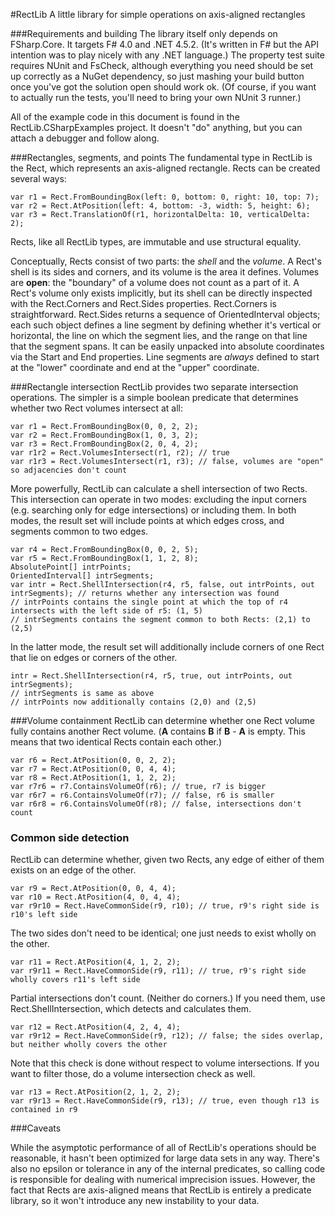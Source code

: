 #RectLib
A little library for simple operations on axis-aligned rectangles

###Requirements and building
The library itself only depends on FSharp.Core. It targets F# 4.0 and .NET 4.5.2. (It's written in F# but the API intention was to play nicely with any .NET language.) The property test suite requires NUnit and FsCheck, although everything you need should be set up correctly as a NuGet dependency, so just mashing your build button once you've got the solution open should work ok. (Of course, if you want to actually run the tests, you'll need to bring your own NUnit 3 runner.)

All of the example code in this document is found in the RectLib.CSharpExamples project. It doesn't "do" anything, but you can attach a debugger and follow along.

###Rectangles, segments, and points
The fundamental type in RectLib is the Rect, which represents an axis-aligned rectangle. Rects can be created several ways:

    var r1 = Rect.FromBoundingBox(left: 0, bottom: 0, right: 10, top: 7);
    var r2 = Rect.AtPosition(left: 4, bottom: -3, width: 5, height: 6);
    var r3 = Rect.TranslationOf(r1, horizontalDelta: 10, verticalDelta: 2);

Rects, like all RectLib types, are immutable and use structural equality.

Conceptually, Rects consist of two parts: the _shell_ and the _volume_. A Rect's shell is its sides and corners, and its volume is the area it defines. Volumes are **open**: the "boundary" of a volume does not count as a part of it. A Rect's volume only exists implicitly, but its shell can be directly inspected with the Rect.Corners and Rect.Sides properties. Rect.Corners is straightforward. Rect.Sides returns a sequence of OrientedInterval objects; each such object defines a line segment by defining whether it's vertical or horizontal, the line on which the segment lies, and the range on that line that the segment spans. It can be easily unpacked into absolute coordinates via the Start and End properties. Line segments are _always_ defined to start at the "lower" coordinate and end at the "upper" coordinate.

###Rectangle intersection
RectLib provides two separate intersection operations. The simpler is a simple boolean predicate that determines whether two Rect volumes intersect at all:

    var r1 = Rect.FromBoundingBox(0, 0, 2, 2);
    var r2 = Rect.FromBoundingBox(1, 0, 3, 2);
    var r3 = Rect.FromBoundingBox(2, 0, 4, 2);
    var r1r2 = Rect.VolumesIntersect(r1, r2); // true
    var r1r3 = Rect.VolumesIntersect(r1, r3); // false, volumes are "open" so adjacencies don't count

More powerfully, RectLib can calculate a shell intersection of two Rects. This intersection can operate in two modes: excluding the input corners (e.g. searching only for edge intersections) or including them. In both modes, the result set will include points at which edges cross, and segments common to two edges.

    var r4 = Rect.FromBoundingBox(0, 0, 2, 5);
    var r5 = Rect.FromBoundingBox(1, 1, 2, 8);
    AbsolutePoint[] intrPoints;
    OrientedInterval[] intrSegments;
    var intr = Rect.ShellIntersection(r4, r5, false, out intrPoints, out intrSegments); // returns whether any intersection was found
    // intrPoints contains the single point at which the top of r4 intersects with the left side of r5: (1, 5)
    // intrSegments contains the segment common to both Rects: (2,1) to (2,5)

In the latter mode, the result set will additionally include corners of one Rect that lie on edges or corners of the other.

    intr = Rect.ShellIntersection(r4, r5, true, out intrPoints, out intrSegments);
    // intrSegments is same as above
    // intrPoints now additionally contains (2,0) and (2,5)

###Volume containment
RectLib can determine whether one Rect volume fully contains another Rect volume. (**A** contains **B** if **B** - **A** is empty. This means that two identical Rects contain each other.)

    var r6 = Rect.AtPosition(0, 0, 2, 2);
    var r7 = Rect.AtPosition(0, 0, 4, 4);
    var r8 = Rect.AtPosition(1, 1, 2, 2);
    var r7r6 = r7.ContainsVolumeOf(r6); // true, r7 is bigger
    var r6r7 = r6.ContainsVolumeOf(r7); // false, r6 is smaller
    var r6r8 = r6.ContainsVolumeOf(r8); // false, intersections don't count

### Common side detection
RectLib can determine whether, given two Rects, any edge of either of them exists on an edge of the other.

    var r9 = Rect.AtPosition(0, 0, 4, 4);
    var r10 = Rect.AtPosition(4, 0, 4, 4);
    var r9r10 = Rect.HaveCommonSide(r9, r10); // true, r9's right side is r10's left side

The two sides don't need to be identical; one just needs to exist wholly on the other.

    var r11 = Rect.AtPosition(4, 1, 2, 2);
    var r9r11 = Rect.HaveCommonSide(r9, r11); // true, r9's right side wholly covers r11's left side

Partial intersections don't count. (Neither do corners.) If you need them, use Rect.ShellIntersection, which detects and calculates them.

    var r12 = Rect.AtPosition(4, 2, 4, 4);
    var r9r12 = Rect.HaveCommonSide(r9, r12); // false; the sides overlap, but neither wholly covers the other

Note that this check is done without respect to volume intersections. If you want to filter those, do a volume intersection check as well.

    var r13 = Rect.AtPosition(2, 1, 2, 2);
    var r9r13 = Rect.HaveCommonSide(r9, r13); // true, even though r13 is contained in r9

###Caveats

While the asymptotic performance of all of RectLib's operations should be reasonable, it hasn't been optimized for large data sets in any way. There's also no epsilon or tolerance in any of the internal predicates, so calling code is responsible for dealing with numerical imprecision issues. However, the fact that Rects are axis-aligned means that RectLib is entirely a predicate library, so it won't introduce any new instability to your data.